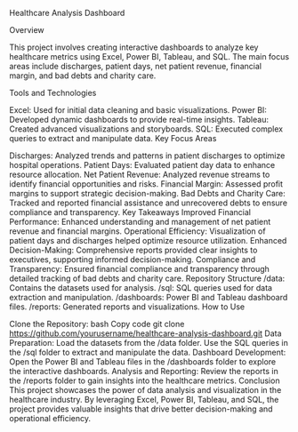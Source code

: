 Healthcare Analysis Dashboard

Overview

This project involves creating interactive dashboards to analyze key healthcare metrics using Excel, Power BI, Tableau, and SQL. The main focus areas include discharges, patient days, net patient revenue, financial margin, and bad debts and charity care.

Tools and Technologies

Excel: 
Used for initial data cleaning and basic visualizations.
Power BI:
Developed dynamic dashboards to provide real-time insights.
Tableau: 
Created advanced visualizations and storyboards.
SQL:
Executed complex queries to extract and manipulate data.
Key Focus Areas

Discharges:
Analyzed trends and patterns in patient discharges to optimize hospital operations.
Patient Days:
Evaluated patient day data to enhance resource allocation.
Net Patient Revenue: Analyzed revenue streams to identify financial opportunities and risks.
Financial Margin:
Assessed profit margins to support strategic decision-making.
Bad Debts and Charity Care: Tracked and reported financial assistance and unrecovered debts to ensure compliance and transparency.
Key Takeaways
Improved Financial Performance: 
Enhanced understanding and management of net patient revenue and financial margins.
Operational Efficiency: Visualization of patient days and discharges helped optimize resource utilization.
Enhanced Decision-Making: Comprehensive reports provided clear insights to executives, supporting informed decision-making.
Compliance and Transparency: 
Ensured financial compliance and transparency through detailed tracking of bad debts and charity care.
Repository Structure
/data: Contains the datasets used for analysis.
/sql: SQL queries used for data extraction and manipulation.
/dashboards: Power BI and Tableau dashboard files.
/reports: Generated reports and visualizations.
How to Use

Clone the Repository:
bash
Copy code
git clone https://github.com/yourusername/healthcare-analysis-dashboard.git
Data Preparation:
Load the datasets from the /data folder.
Use the SQL queries in the /sql folder to extract and manipulate the data.
Dashboard Development:
Open the Power BI and Tableau files in the /dashboards folder to explore the interactive dashboards.
Analysis and Reporting:
Review the reports in the /reports folder to gain insights into the healthcare metrics.
Conclusion
This project showcases the power of data analysis and visualization in the healthcare industry. By leveraging Excel, Power BI, Tableau, and SQL, the project provides valuable insights that drive better decision-making and operational efficiency.

